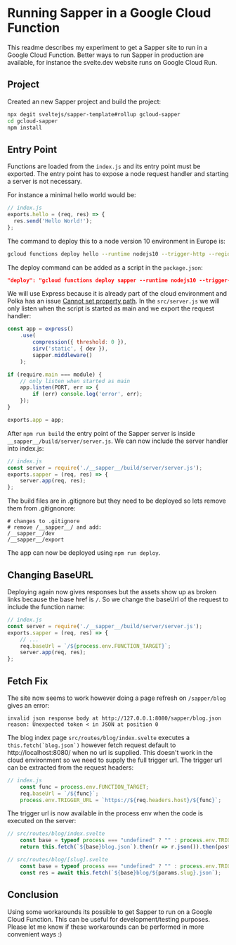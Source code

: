 # Running Sapper in a Google Cloud Function

This readme describes my experiment to get a Sapper site to run in a Google Cloud Function. Better ways to run Sapper in production are available, for instance the svelte.dev website runs on Google Cloud Run.

## Project

Created an new Sapper project and build the project:

```bash
npx degit sveltejs/sapper-template#rollup gcloud-sapper
cd gcloud-sapper
npm install
```

## Entry Point

Functions are loaded from the `index.js` and its entry point must be exported. The entry point has to expose a node request handler and starting a server is not necessary.

For instance a minimal hello world would be:

```js
// index.js
exports.hello = (req, res) => {
  res.send('Hello World!');
};
```

The command to deploy this to a node version 10 environment in Europe is:

```bash
gcloud functions deploy hello --runtime nodejs10 --trigger-http --region=europe-west1
```

The deploy command can be added as a script in the `package.json`:

```json
"deploy": "gcloud functions deploy sapper --runtime nodejs10 --trigger-http --region=europe-west1"
```

We will use Express because it is already part of the cloud environment and Polka has an issue
[Cannot set property path](https://github.com/lukeed/polka/pull/86). In the `src/server.js` we
will only listen when the script is started as main and we export the request handler:

```js
const app = express()
    .use(
        compression({ threshold: 0 }),
        sirv('static', { dev }),
        sapper.middleware()
    );

if (require.main === module) {
    // only listen when started as main
    app.listen(PORT, err => {
        if (err) console.log('error', err);
    });
}

exports.app = app;
```

After `npm run build` the entry point of the Sapper server is inside `__sapper__/build/server/server.js`.
We can now include the server handler into index.js:

```js
// index.js
const server = require('./__sapper__/build/server/server.js');
exports.sapper = (req, res) => {
    server.app(req, res);
};
```

The build files are in .gitignore but they need to be deployed so lets remove them from .gitignonore:

```
# changes to .gitignore
# remove /__sapper__/ and add:
/__sapper__/dev
/__sapper__/export
```

The app can now be deployed using `npm run deploy`.

## Changing BaseURL

Deploying again now gives responses but the assets show up as broken links because the base href is `/`. So we change the baseUrl of the request to include the function name:

```js
// index.js
const server = require('./__sapper__/build/server/server.js');
exports.sapper = (req, res) => {
    // ...
    req.baseUrl = `/${process.env.FUNCTION_TARGET}`;
    server.app(req, res);
};
```

## Fetch Fix

The site now seems to work however doing a page refresh on `/sapper/blog` gives an error:

```
invalid json response body at http://127.0.0.1:8080/sapper/blog.json
reason: Unexpected token < in JSON at position 0
```

The blog index page `src/routes/blog/index.svelte` executes a ``this.fetch(`blog.json`)`` however fetch request default to http://localhost:8080/ when no url is supplied. This doesn't work in the cloud environment so we need to supply the
full trigger url. The trigger url can be extracted from the request headers:

```js
// index.js
    const func = process.env.FUNCTION_TARGET;
    req.baseUrl = `/${func}`;
    process.env.TRIGGER_URL = `https://${req.headers.host}/${func}`;
```

The trigger url is now available in the process env when the code is executed on the server:

```js
// src/routes/blog/index.svelte
    const base = typeof process === "undefined" ? "" : process.env.TRIGGER_URL;
    return this.fetch(`${base}blog.json`).then(r => r.json()).then(posts => {

// src/routes/blog/[slug].svelte
    const base = typeof process === "undefined" ? "" : process.env.TRIGGER_URL;
    const res = await this.fetch(`${base}blog/${params.slug}.json`);
```

## Conclusion

Using some workarounds its possible to get Sapper to run on a Google Cloud Function. This can be useful for development/testing purposes. Please let me know if these workarounds can be performed in more convenient ways :)
